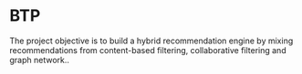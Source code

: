 # BTP
The project objective is to build a hybrid recommendation engine by mixing recommendations from content-based filtering, collaborative filtering and graph network..
